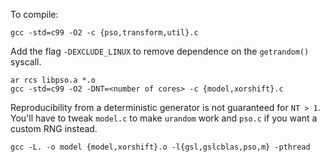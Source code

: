 To compile:

    gcc -std=c99 -O2 -c {pso,transform,util}.c
Add the flag `-DEXCLUDE_LINUX` to remove dependence on the `getrandom()` syscall.

    ar rcs libpso.a *.o
    gcc -std=c99 -O2 -DNT=<number of cores> -c {model,xorshift}.c
Reproducibility from a deterministic generator is not guaranteed for `NT > 1`. You'll have to tweak `model.c` to make `urandom` work and `pso.c` if you want a custom RNG instead.

    gcc -L. -o model {model,xorshift}.o -l{gsl,gslcblas,pso,m} -pthread

